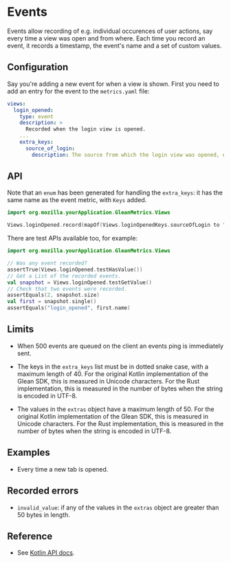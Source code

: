 # Events

Events allow recording of e.g. individual occurences of user actions, say every time a view was open and from where. Each time you record an event, it records a
timestamp, the event's name and a set of custom values.

## Configuration

Say you're adding a new event for when a view is shown. First you need to add an entry for the event to the `metrics.yaml` file:

```YAML
views:
  login_opened:
    type: event
    description: >
      Recorded when the login view is opened.
    ...
    extra_keys:
      source_of_login:
        description: The source from which the login view was opened, e.g. "toolbar".
```

## API

Note that an `enum` has been generated for handling the `extra_keys`: it has the same name as the event metric, with `Keys` added.

```Kotlin
import org.mozilla.yourApplication.GleanMetrics.Views

Views.loginOpened.record(mapOf(Views.loginOpenedKeys.sourceOfLogin to "toolbar"))
```

There are test APIs available too, for example:

```Kotlin
import org.mozilla.yourApplication.GleanMetrics.Views

// Was any event recorded?
assertTrue(Views.loginOpened.testHasValue())
// Get a List of the recorded events.
val snapshot = Views.loginOpened.testGetValue()
// Check that two events were recorded.
assertEquals(2, snapshot.size)
val first = snapshot.single()
assertEquals("login_opened", first.name)
```

## Limits

* When 500 events are queued on the client an events ping is immediately sent.

* The keys in the `extra_keys` list must be in dotted snake case, with a maximum length of 40.  For the original Kotlin implementation of the Glean SDK, this is measured in Unicode characters. For the Rust implementation, this is measured in the number of bytes when the string is encoded in UTF-8.

* The values in the `extras` object have a maximum length of 50. For the original Kotlin implementation of the Glean SDK, this is measured in Unicode characters. For the Rust implementation, this is measured in the number of bytes when the string is encoded in UTF-8.
  
## Examples

* Every time a new tab is opened.

## Recorded errors

* `invalid_value`: if any of the values in the `extras` object are greater than 50 bytes in length.
 
## Reference

* See [Kotlin API docs](../../../javadoc/glean/mozilla.telemetry.glean.private/-event-metric-type/index.html).

